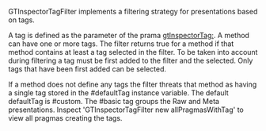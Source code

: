 GTInspectorTagFilter implements a filtering strategy for presentations based on tags.

A tag is defined as the parameter of the prama <gtInspectorTag:>. A method can have one or more tags.
The filter returns true for a method if that method contains at least a tag selected in the filter. To be taken into account during filtering a tag must be first added to the filter and the selected. Only tags that have been first added can be selected.  

If a method does not define any tags the filter threats that method as having a single tag stored in the #defaultTag instance variable. The default defaultTag is #custom. The #basic tag  groups the Raw and Meta presentations. Inspect 'GTInspectorTagFilter new allPragmasWithTag' to view all pragmas creating the tags.